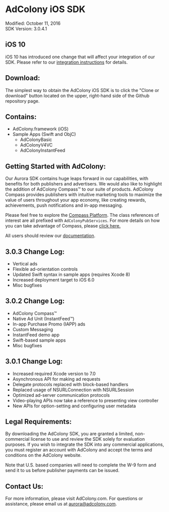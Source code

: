 AdColony iOS SDK
==================================
Modified: October 11, 2016  
SDK Version: 3.0.4.1

iOS 10 
----------------------------------
iOS 10 has introduced one change that will affect your integration of our SDK. Please refer to our [integration instructions](https://github.com/AdColony/AdColony-iOS-SDK-3/wiki/Xcode-Project-Setup) for details.

Download:
----------------------------------
The simplest way to obtain the AdColony iOS SDK is to click the "Clone or download" button located on the upper, right-hand side of the Github repository page.

Contains:
----------------------------------
* AdColony.framework (iOS)
* Sample Apps (Swift and ObjC)
  * AdColonyBasic
  * AdColonyV4VC
  * AdColonyInstantFeed

Getting Started with AdColony:
----------------------------------
Our Aurora SDK contains huge leaps forward in our capabilities, with benefits for both publishers and advertisers. We would also like to highlight the addition of AdColony Compass™ to our suite of products. AdColony Compass provides publishers with intuitive marketing tools to maximize the value of users throughout your app economy, like creating rewards, achievements, push notifications and in-app messaging.

Please feel free to explore the [Compass Platform](https://github.com/AdColony/AdColony-iOS-SDK-3/wiki/Compass-Overview). The class references of interest are all prefixed with `AdColonyPubServices`. For more details on how you can take advantage of Compass, please [click here.](https://clients.adcolony.com/compass/info)

All users should review our [documentation](https://github.com/AdColony/AdColony-iOS-SDK-3/wiki).

3.0.3 Change Log:
----------------------------------
* Vertical ads 
* Flexible ad-orientation controls
* Updated Swift syntax in sample apps (requires Xcode 8)
* Increased deployment target to iOS 6.0 
* Misc bugfixes

3.0.2 Change Log:
----------------------------------
* AdColony Compass™
* Native Ad Unit (InstantFeed™) 
* In-app Purchase Promo (IAPP) ads
* Custom Messaging
* InstantFeed demo app
* Swift-based sample apps
* Misc bugfixes

3.0.1 Change Log:
----------------------------------
* Increased required Xcode version to 7.0
* Asynchronous API for making ad requests
* Delegate protocols replaced with block-based handlers
* Replaced usage of NSURLConnection with NSURLSession
* Optimized ad-server communication protocols
* Video-playing APIs now take a reference to presenting view controller
* New APIs for option-setting and configuring user metadata

Legal Requirements:
----------------------------------
By downloading the AdColony SDK, you are granted a limited, non-commercial license to use and review the SDK solely for evaluation purposes.  If you wish to integrate the SDK into any commercial applications, you must register an account with AdColony and accept the terms and conditions on the AdColony website.

Note that U.S. based companies will need to complete the W-9 form and send it to us before publisher payments can be issued.


Contact Us:
----------------------------------
For more information, please visit AdColony.com. For questions or assistance, please email us at aurora@adcolony.com.
